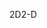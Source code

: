 <span data-ttu-id="993a9-101">2D</span><span class="sxs-lookup"><span data-stu-id="993a9-101">2-D</span></span>